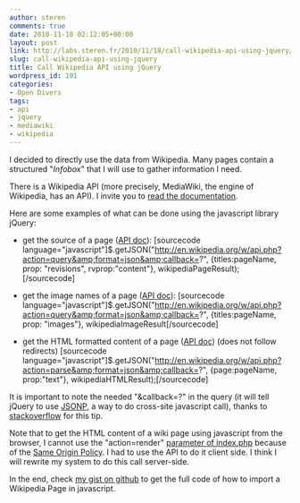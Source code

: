 ```yaml
---
author: steren
comments: true
date: 2010-11-18 02:12:05+00:00
layout: post
link: http://labs.steren.fr/2010/11/18/call-wikipedia-api-using-jquery/
slug: call-wikipedia-api-using-jquery
title: Call Wikipedia API using jQuery
wordpress_id: 101
categories:
- Open Divers
tags:
- api
- jquery
- mediawiki
- wikipedia
---
```


I decided to directly use the data from Wikipedia. Many pages contain a structured "_Infobox_" that I will use to gather information I need.

There is a Wikipedia API (more precisely, MediaWiki, the engine of Wikipedia, has an API). I invite you to [read the documentation](http://www.mediawiki.org/wiki/API).

Here are some examples of what can be done using the javascript library jQuery:



	
  * get the source of a page ([API doc](http://www.mediawiki.org/wiki/API:Query_-_Properties#revisions_.2F_rv)):
[sourcecode language="javascript"]$.getJSON("http://en.wikipedia.org/w/api.php?action=query&amp;format=json&amp;callback=?", {titles:pageName, prop: "revisions", rvprop:"content"}, wikipediaPageResult);[/sourcecode]

	
  * get the image names of a page ([API doc](http://www.mediawiki.org/wiki/API:Query_-_Properties#images_.2F_im)):
[sourcecode language="javascript"]$.getJSON("http://en.wikipedia.org/w/api.php?action=query&amp;format=json&amp;callback=?", {titles:pageName, prop: "images"}, wikipediaImageResult[/sourcecode]

	
  * get the HTML formatted content of a page ([API doc](http://www.mediawiki.org/wiki/API:Parsing_wikitext#parse)) (does not follow redirects)
[sourcecode language="javascript"]$.getJSON("http://en.wikipedia.org/w/api.php?action=parse&amp;format=json&amp;callback=?", {page:pageName, prop:"text"}, wikipediaHTMLResult);[/sourcecode]


It is important to note the needed "&callback=?" in the query (it will tell jQuery to use [JSONP](http://en.wikipedia.org/wiki/JSONP), a way to do cross-site javascript call), thanks to [stackoverflow](http://stackoverflow.com/questions/3873636/no-response-from-mediawiki-api-using-jquery) for this tip.

Note that to get the HTML content of a wiki page using javascript from the browser, I cannot use the "action=render" [parameter of index.php](http://www.mediawiki.org/wiki/Manual:Parameters_to_index.php) because of the [Same Origin Policy](http://en.wikipedia.org/wiki/Same_origin_policy). I had to use the API to do it client side. I think I will rewrite my system to do this call server-side.

In the end, check [my gist on github](https://gist.github.com/704540) to get the full code of how to import a Wikipedia Page in javascript.
